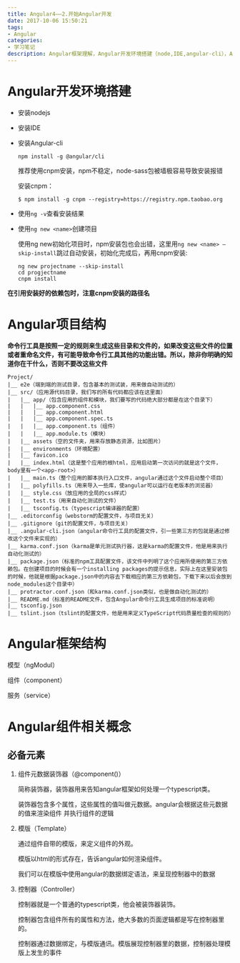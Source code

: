 ```yaml
---
title: Angular4——2.开始Angular开发
date: 2017-10-06 15:50:21
tags:
- Angular
categories:
- 学习笔记
description: Angular框架理解，Angular开发环境搭建（node,IDE,angular-cli），Angular项目结构解析
---
```


# Angular开发环境搭建

+ 安装nodejs

+ 安装IDE

+ 安装Angular-cli

  `npm install -g @angular/cli`

  推荐使用cnpm安装，npm不稳定，node-sass包被墙极容易导致安装报错

  安装cnpm：

  `$ npm install -g cnpm --registry=https://registry.npm.taobao.org`

+ 使用`ng -v`查看安装结果

+ 使用`ng new <name>`创建项目

  使用ng new初始化项目时，npm安装包也会出错，这里用`ng new <name> —skip-install`跳过自动安装，初始化完成后，再用cnpm安装:

  ```
  ng new projectname --skip-install
  cd progjectname
  cnpm install
  ```

**在引用安装好的依赖包时，注意cnpm安装的路径名**

# Angular项目结构

**命令行工具是按照一定的规则来生成这些目录和文件的，如果改变这些文件的位置或者重命名文件，有可能导致命令行工具其他的功能出错。所以，除非你明确的知道你在干什么，否则不要改这些文件**

```
Project/
|__ e2e（端到端的测试目录，包含基本的测试装，用来做自动测试的）
|__ src/（应用源代码目录，我们写的所有代码都应该在这里面）
|	|__ app/（包含应用的组件和模块，我们要写的代码绝大部分都是在这个目录下）
|	|	|__ app.component.css
|	|	|__ app.component.html
|	|	|__ app.component.spec.ts
|	|	|__ app.component.ts（组件）
|	|	|__ app.module.ts（模块）
|	|__ assets（空的文件夹，用来存放静态资源，比如图片）
|	|__ environments（环境配置）
|	|__ favicon.ico
|	|__ index.html（这是整个应用的根html，应用启动第一次访问的就是这个文件，body里有一个<app-root>）
|	|__ main.ts（整个应用的脚本执行入口文件，angular通过这个文件启动整个项目）
|	|__ polyfills.ts（用来导入一些库，使angular可以运行在老版本的浏览器）
|	|__ style.css（放应用的全局的css样式）
|	|__ test.ts（用来自动化测试的文件）
|	|__ tsconfig.ts（typescript编译器的配置）
|__ .editorconfig（webstorm的配置文件，与项目无关）
|__ .gitignore（git的配置文件，与项目无关）
|__ .angular-cli.json（angular命令行工具的配置文件，引一些第三方的包就是通过修改这个文件来实现的）
|__ karma.conf.json（karma是单元测试执行器，这是karma的配置文件，他是用来执行自动化测试的）
|__ package.json（标准的npm工具配置文件，该文件中列明了这个应用所使用的第三方依赖包。在创建项目的时候会有一个installing packages的提示信息，实际上在这里安装包的时候，他就是根据package.json中的内容去下载相应的第三方依赖包，下载下来以后会放到node_modules这个目录中）
|__ protractor.conf.json（和karma.conf.json类似，也是做自动化测试的）
|__ README.md（标准的README文件，包含Angular命令行工具生成项目的标准说明）
|__ tsconfig.json
|__ tslint.json（tslint的配置文件，他是用来定义TypeScript代码质量检查的规则的）
```

# Angular框架结构

模型（ngModul）

组件（component）

服务（service）

# Angular组件相关概念

## 必备元素

1. 组件元数据装饰器（@component()）

   简称装饰器，装饰器用来告知angular框架如何处理一个typescript类。

   装饰器包含多个属性，这些属性的值叫做元数据。angular会根据这些元数据的值来渲染组件 并执行组件的逻辑

2. 模版（Template）

   通过组件自带的模版，来定义组件的外观。

   模版以html的形式存在，告诉angular如何渲染组件。

   我们可以在模版中使用angular的数据绑定语法，来呈现控制器中的数据

3. 控制器（Controller）

   控制器就是一个普通的typescript类，他会被装饰器装饰。

   控制器包含组件所有的属性和方法，绝大多数的页面逻辑都是写在控制器里的。

   控制器通过数据绑定，与模版通讯。模版展现控制器里的数据，控制器处理模版上发生的事件